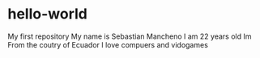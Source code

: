 # hello-world
My first repository
My name is Sebastian Mancheno
I am 22 years old 
Im From the coutry of Ecuador
I love compuers and vidogames
